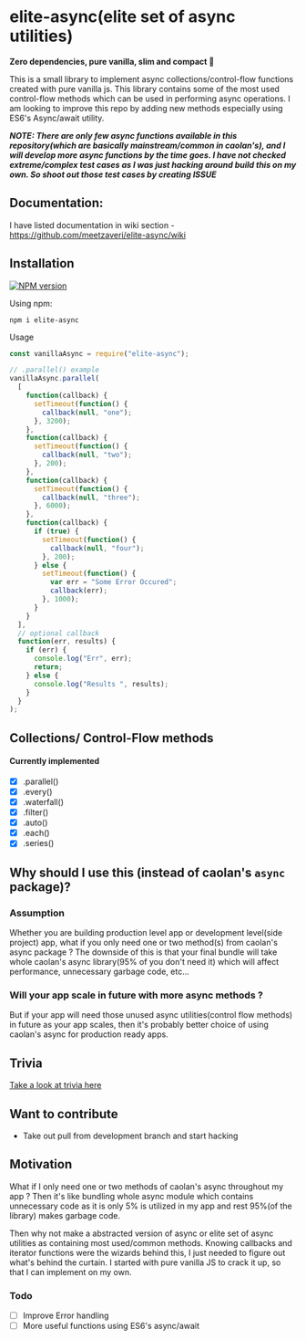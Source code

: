 # elite-async(elite set of async utilities)

**Zero dependencies, pure vanilla, slim and compact :wrench:**

This is a small library to implement async collections/control-flow functions created with pure vanilla js. This library contains some of the most used control-flow methods which can be used in performing async operations. I am looking to improve this repo by adding new methods especially using ES6's Async/await utility.

**_NOTE: There are only few async functions available in this repository(which are basically mainstream/common in caolan's), and I will develop more async functions by the time goes. I have not checked extreme/complex test cases as I was just hacking around build this on my own. So shoot out those test cases by creating ISSUE_**


## Documentation:

I have listed documentation in wiki section - https://github.com/meetzaveri/elite-async/wiki

## Installation

[![NPM version](https://img.shields.io/badge/npm-1.1.1-brightgreen.svg)](https://www.npmjs.com/package/elite-async)

Using npm:

```
npm i elite-async
```

Usage

```js
const vanillaAsync = require("elite-async");

// .parallel() example
vanillaAsync.parallel(
  [
    function(callback) {
      setTimeout(function() {
        callback(null, "one");
      }, 3200);
    },
    function(callback) {
      setTimeout(function() {
        callback(null, "two");
      }, 200);
    },
    function(callback) {
      setTimeout(function() {
        callback(null, "three");
      }, 6000);
    },
    function(callback) {
      if (true) {
        setTimeout(function() {
          callback(null, "four");
        }, 200);
      } else {
        setTimeout(function() {
          var err = "Some Error Occured";
          callback(err);
        }, 1000);
      }
    }
  ],
  // optional callback
  function(err, results) {
    if (err) {
      console.log("Err", err);
      return;
    } else {
      console.log("Results ", results);
    }
  }
);
```

## Collections/ Control-Flow methods

#### Currently implemented

- [x] .parallel()
- [x] .every()
- [x] .waterfall()
- [x] .filter()
- [x] .auto()
- [x] .each()
- [x] .series()

## Why should I use this (instead of caolan's `async` package)?

### Assumption
Whether you are building production level app or development level(side project) app, what if you only need one or two method(s) from caolan's async package ? 
The downside of this is that your final bundle will take whole caolan's async library(95% of you don't need it) which will affect performance, unnecessary garbage code, etc...

### Will your app scale in future with more async methods ?
But if your app will need those unused async utilities(control flow methods) in future as your app scales, then it's probably better choice of using caolan's async for production ready apps. 

## Trivia
[Take a look at trivia here](https://github.com/meetzaveri/elite-async/wiki/Trivia)

## Want to contribute
- Take out pull from development branch and start hacking

## Motivation
What if I only need one or two methods of caolan's async throughout my app ? Then it's like bundling whole async module which contains unnecessary code as it is only 5% is utilized in my app and rest 95%(of the library) makes garbage code. 

Then why not make a abstracted version of async or elite set of async utilities as containing most used/common methods.
Knowing callbacks and iterator functions were the wizards behind this, I just needed to figure out what's behind the curtain. I started with pure vanilla JS to crack it up, so that I can implement on my own.

### Todo

- [ ] Improve Error handling
- [ ] More useful functions using ES6's async/await
